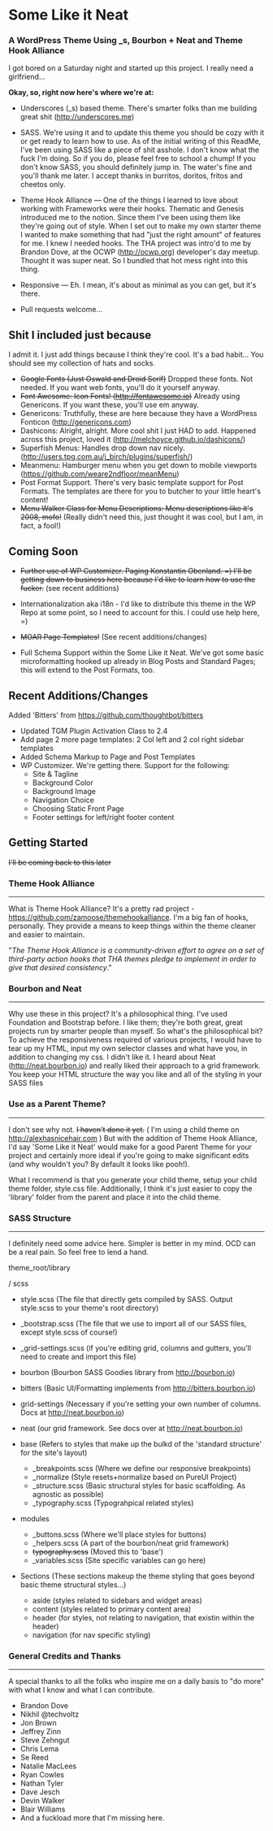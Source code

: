 # Some Like it Neat

### A WordPress Theme Using _s, Bourbon + Neat and Theme Hook Alliance


I got bored on a Saturday night and started up this project. I really need a girlfriend...

**Okay, so, right now here's where we're at:**

* Underscores (_s) based theme. There's smarter folks than me building great shit (http://underscores.me)  

* SASS. We're using it and to update this theme you should be cozy with it or get ready to learn how to use. As of the initial writing of this ReadMe, I've been using SASS like a piece of shit asshole. I don't know what the fuck I'm doing. So if you do, please feel free to school a chump! If you don't know SASS, you should definitely jump in. The water's fine and you'll thank me later. I accept thanks in burritos, doritos, fritos and cheetos only.

* Theme Hook Alliance — One of the things I learned to love about working with Frameworks were their hooks. Thematic and Genesis introduced me to the notion. Since them I've been using them like they're going out of style. When I set out to make my own starter theme I wanted to make something that had "just the right amount" of features for me. I knew I needed hooks. The THA project was intro'd to me by Brandon Dove, at the OCWP (http://ocwp.org) developer's day meetup. Thought it was super neat. So I bundled that hot mess right into this thing.

* Responsive — Eh. I mean, it's about as minimal as you can get, but it's there.

* Pull requests welcome...

Shit I included just because
---------------
I admit it. I just add things because I think they're cool. It's a bad habit... You should see my collection of hats and socks. 

* ~~Google Fonts (Just Oswald and Droid Serif)~~ Dropped these fonts. Not needed. If you want web fonts, you'll do it yourself anyway.
* ~~Font Awesome: Icon Fonts! (http://fontawesome.io)~~ Already using Genericons. If you want these, you'll use em anyway.
* Genericons: Truthfully, these are here because they have a WordPress Fonticon (http://genericons.com)  
* Dashicons: Alright, alright. More cool shit I just HAD to add. Happened across this project, loved it (http://melchoyce.github.io/dashicons/)
* Superfish Menus: Handles drop down nav nicely. (http://users.tpg.com.au/j_birch/plugins/superfish/)
* Meanmenu: Hamburger menu when you get down to mobile viewports (https://github.com/weare2ndfloor/meanMenu)
* Post Format Support. There's very basic template support for Post Formats. The templates are there for you to butcher to your little heart's content!
* ~~Menu Walker Class for Menu Descriptions: Menu descriptions like it's 2008, mofo!~~ (Really didn't need this, just thought it was cool, but I am, in fact, a fool!)

Coming Soon
---------------

* ~~Further use of WP Customizer. Paging Konstantin Obenland. =) I'll be getting down to business here because I'd like to learn how to use the fucker.~~ (see recent additions)


* Internationalization aka i18n - I'd like to distribute this theme in the WP Repo at some point, so I need to account for this. I could use help here, =)

* ~~MOAR Page Templates!~~ (See recent additions/changes)
* Full Schema Support within the Some Like it Neat. We've got some basic microformatting hooked up already in Blog Posts and Standard Pages; this will extend to the Post Formats, too.

Recent Additions/Changes
---------------

Added 'Bitters' from https://github.com/thoughtbot/bitters
* Updated TGM Plugin Activation Class to 2.4
* Add page 2 more page templates: 2 Col left and 2 col right sidebar templates
* Added Schema Markup to Page and Post Templates
* WP Customizer. We're getting there. Support for the following:  
  * Site & Tagline
  * Background Color
  * Background Image
  * Navigation Choice
  * Choosing Static Front Page
  * Footer settings for left/right footer content    
 

Getting Started
---------------

~~I'll be coming back to this later~~

### Theme Hook Alliance
---------------

What is Theme Hook Alliance? It's a pretty rad project - https://github.com/zamoose/themehookalliance. I'm a big fan of hooks, personally. They provide a means to keep things within the theme cleaner and easier to maintain.

"_The Theme Hook Alliance is a community-driven effort to agree on a set of third-party action hooks that THA themes pledge to implement in order to give that desired consistency_."


### Bourbon and Neat
---------------
Why use these in this project? It's a philosophical thing. I've used Foundation and Bootstrap before. I like them; they're both great, great projects run by smarter people than myself. So what's the philosophical bit? To achieve the responsiveness required of various projects, I would have to tear up my HTML, input my own selector classes and what have you, in addition to changing my css. I didn't like it. I heard about Neat (http://neat.bourbon.io) and really liked their approach to a grid framework. You keep your HTML structure the way you like and all of the styling in your SASS files

### Use as a Parent Theme?
---------------
I don't see why not. ~~I haven't done it yet.~~ ( I'm using a child theme on http://alexhasnicehair.com ) But with the addition of Theme Hook Alliance, I'd say 'Some Like it Neat' would make for a good Parent Theme for your project and certainly more ideal if you're going to make significant edits (and why wouldn't you? By default it looks like pooh!).

What I recommend is that you generate your child theme, setup your child theme folder, style.css file. Additionally, I think it's just easier to copy the 'library' folder from the parent and place it into the child theme. 

### SASS Structure
---------------
I definitely need some advice here. Simpler is better in my mind. OCD can be a real pain. So feel free to lend a hand.

theme_root/library  

/ scss  

* style.scss (The file that directly gets compiled by SASS. Output style.scss to your theme's root directory)

- _bootstrap.scss (The file that we use to import all of our SASS files, except style.scss of course!)

- _grid-settings.scss (if you're editing grid, columns and gutters, you'll need to create and import this file) 


- bourbon  (Bourbon SASS Goodies library from http://bourbon.io) 

- bitters  (Basic UI/Formatting implements from http://bitters.bourbon.io) 

- grid-settings  (Necessary if you're setting your own number of columns. Docs at http://neat.bourbon.io)  

- neat  (our grid framework. See docs over at http://neat.bourbon.io) 

- base  (Refers to styles that make up the bulkd of the 'standard structure' for the site's layout)
  * _breakpoints.scss (Where we define our responsive breakpoints)  
  * _normalize (Style resets+normalize based on PureUI Project)  
  * _structure.scss (Basic structural styles for basic scaffolding. As agnostic as possible)  
  * _typography.scss  (Typograhpical related styles)  

- modules  
  * _buttons.scss  (Where we'll place styles for buttons)  
  * _helpers.scss  (A part of the bourbon/neat grid framework)  
  * ~~typography.scss~~  (Moved this to 'base')  
  * _variables.scss  (Site specific variables can go here)  
 
- Sections  (These sections makeup the theme styling that goes beyond basic theme structural styles...)  
  * aside  (styles related to sidebars and widget areas)  
  * content  (styles related to primary content area)  
  * header (for styles, not relating to navigation, that existin within the header)  
  * navigation  (for nav specific styling)  

### General Credits and Thanks
---------------
A special thanks to all the folks who inspire me on a daily basis to "do more" with what I know and what I can contribute.

* Brandon Dove
* Nikhil @techvoltz
* Jon Brown
* Jeffrey Zinn
* Steve Zehngut
* Chris Lema
* Se Reed
* Natalie MacLees
* Ryan Cowles
* Nathan Tyler
* Dave Jesch
* Devin Walker
* Blair Williams
* And a fuckload more that I'm missing here.
